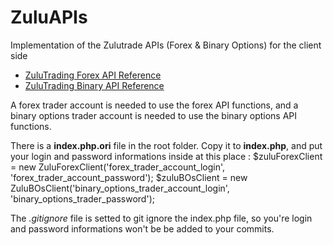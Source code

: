 # ZuluAPIs
Implementation of the Zulutrade APIs (Forex &amp; Binary Options) for the client side

* [ZuluTrading Forex API Reference](https://www.zulutrade.com/restapi-reference)
* [ZuluTrading Binary API Reference](https://www.zulutrade.com/restapi-binary-reference)

A forex trader account is needed to use the forex API functions, and a binary options trader account is needed to use the binary options API functions.

There is a **index.php.ori** file in the root folder. Copy it to **index.php**, and put your login and password informations inside at this place :
    $zuluForexClient = new ZuluForexClient('forex_trader_account_login', 'forex_trader_account_password');
    $zuluBOsClient = new ZuluBOsClient('binary_options_trader_account_login', 'binary_options_trader_password');
    
The *.gitignore* file is setted to git ignore the index.php file, so you're login and password informations won't be be added to your commits.
